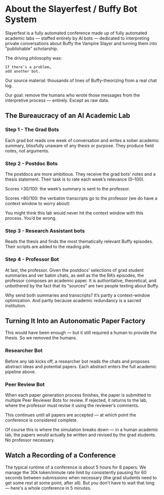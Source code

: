 # About the Slayerfest / Buffy Bot System

Slayerfest is a fully automated conference made up of fully automated academic labs — staffed entirely by AI bots — dedicated to interpreting private conversations about Buffy the Vampire Slayer and turning them into "publishable" scholarship.

The driving philosophy was:

```
If there’s a problem…
add another bot.
```

Our source material: thousands of lines of Buffy-theorizing from a real chat log.

Our goal: remove the humans who wrote those messages from the interpretive process — entirely. Except as raw data.


## The Bureaucracy of an AI Academic Lab

### Step 1 - The Grad Bots
Each grad bot reads one week of conversation and writes a sober academic summary, blissfully unaware of any thesis or purpose. They produce field notes, not arguments.


### Step 2 - Postdoc Bots
The postdocs are more ambitious. They receive the grad bots’ notes and a thesis statement. Their task is to rate each week’s relevance (0–100).

Scores >30/100: the week’s summary is sent to the professor.

Scores >80/100: the verbatim transcripts go to the professor (we do have a context window to worry about)

You might think this lab would never hit the context window with this process. You’d be wrong.

### Step 3 - Research Assistant bots
Reads the thesis and finds the most thematically relevant Buffy episodes. Their scripts are added to the reading pile.

### Step 4 - Professor Bot

At last, the professor. Given the postdocs’ selections of grad student summaries and ver batim chats, as well as the the RA’s episodes, the professor composes an academic paper. It is authoritative, theoretical, and unbothered by the fact that its “sources” are two people texting about Buffy.

Why send both summaries and transcripts? It’s partly a context-window optimization. And partly because academic redundancy is a sacred institution.

## Turning It Into an Autonomatic Paper Factory

This would have been enough — but it still required a human to provide the thesis. So we removed the humans.

### Researcher Bot 
Before any lab kicks off, a researcher bot reads the chats and proposes abstract ideas and potential papers. Each abstract enters the full academic pipeline above.

### Peer Review Bot
When each paper generation process finishes, the paper is submitted to multiple Peer Reviewer Bots for review. If rejected, it returns to the lab, where the professor must revise it using the reviewer’s comments.

This continues until all papers are accepted — at which point the conference is considered complete.

Of course this is where the simulation breaks down — in a human academic lab, the papers would actually be written and revised by the grad students. No professor necessary.

## Watch a Recording of a Conference
The typical runtime of a conference is about 5 hours for 8 papers. We manage the 30k token/minute rate limit by consistently pausing for 60 seconds between submissions when necessary (the grad students need to get some rest at some point, after all). But you don't have to wait that long — here's a whole conference in 5 minutes. 
